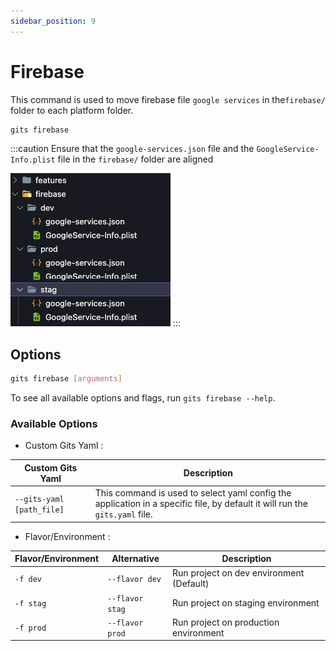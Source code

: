 ```yaml
---
sidebar_position: 9
---
```


# Firebase

This command is used to move firebase file `google services` in the`firebase/` folder to each platform folder.

```bash
gits firebase
```

:::caution
Ensure that the `google-services.json` file and the `GoogleService-Info.plist` file in the `firebase/` folder are aligned

 ![File generated](../../../static/img/generate/firebase/firebase.png)
:::

## Options

```bash
gits firebase [arguments]
```

To see all available options and flags, run `gits firebase --help`.

### Available Options

- Custom Gits Yaml :

| Custom Gits Yaml | Description |
|----------|-------------|
| `--gits-yaml [path_file]` | This command is used to select yaml config the application in a specific file, by default it will run the `gits.yaml` file. |

- Flavor/Environment :  
  
| Flavor/Environment | Alternative | Description |
|----------|-------------|-------------|
| `-f dev` | `--flavor dev` | Run project on dev environment (Default) |
| `-f stag` | `--flavor stag` | Run project on staging environment|
| `-f prod` | `--flavor prod` | Run project on production environment |
